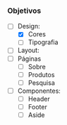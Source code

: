 ### Objetivos
- [ ] Design:
  - [x] Cores
  - [ ] Tipografia
- [ ] Layout:
- [ ] Páginas
  - [ ] Sobre
  - [ ] Produtos
  - [ ] Pesquisa
- [ ] Componentes:
  - [ ] Header
  - [ ] Footer
  - [ ] Aside

